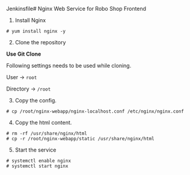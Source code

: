 Jenkinsfile# Nginx Web Service for Robo Shop Frontend

1. Install Nginx 

```
# yum install nginx -y 
```

2. Clone the repository 

**Use Git Clone** 

Following settings needs to be used while cloning.

User -> `root`

Directory -> `/root`

3. Copy the config.

```
# cp /root/nginx-webapp/nginx-localhost.conf /etc/nginx/nginx.conf 
```

4. Copy the html content.

```
# rm -rf /usr/share/nginx/html
# cp -r /root/nginx-webapp/static /usr/share/nginx/html
```

5. Start the service

```
# systemctl enable nginx 
# systemctl start nginx 
```
